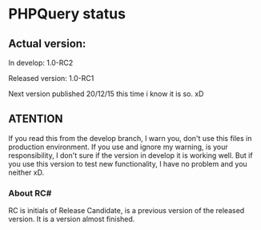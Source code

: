 # PHPQuery status

## Actual version:

In develop: 1.0-RC2

Released version: 1.0-RC1

Next version published 20/12/15 this time i know it is so. xD

## ATENTION

If you read this from the develop branch, I warn you, don't use this files in production environment.
If you use and ignore my warning, is your responsibility, I don't sure if the version in develop it is working well.
But if you use this version to test new functionality, I have no problem and you neither xD.

### About RC#

RC is initials of Release Candidate, is a previous version of the released version. It is a version almost finished.
